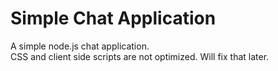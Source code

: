 # Simple Chat Application
A simple node.js chat application.  
CSS and client side scripts are not optimized. Will fix that later.
